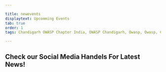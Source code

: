 ```yaml
---

title: newevents
displaytext: Upcomming Events
tab: true
order: 1
tags: Chandigarh OWASP Chapter India, OWASP Chandigarh, Owasp, Owasp, Chandigarh,Owasp chapter

---
```

## Check our Social Media Handels For Latest News!
